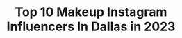 ---
title: Top 10 Makeup Instagram Influencers In Dallas in 2023
description: >-
  Find top makeup Instagram influencers in Dallas in 2023. Most popular hashtags: #makeup #dallas #makeuplooks #dallasmua.
platform: Instagram
hits: 151
text_top: Identify the most popular Instagram profiles on inBeat.
text_bottom: Our database holds 151 Instagram influencers like this in Dallas, United States for you to pitch.
profiles:
  - username: "thaoweezy123"
    fullname: >-
      Thaoweezy123
    bio: >-
      ❤️Notpolish.com❤️ 💌thao1nguy3n@yahoo.com 🌴San Diego🌴 ⬇️YOUTUBE LINK ⬇️
    location: "United States"
    followers: 108506
    engagement: 181
    commentsToLikes: 0.105603
    id: ck14jhldckdym0i190evcdw3i
    verified: false
    hashtags: "#weddingideas, #nailstagram, #nailmagazine, #nailswag"
  - username: "victoriavixx"
    fullname: >-
      Victoria 💄
    bio: >-
      Dallas Texas @singletontattoo 📍 @ejaytattoo💚 @novalbernal 👧🏻 @ezrabernal 👶🏻 🙏🏼✝️
    location: "United States"
    followers: 5747
    engagement: 734
    commentsToLikes: 0.083211
    id: ck8t7duv8gfyl0j78btstqim1
    verified: false
    hashtags: "#dallas, #dallasmom, #blondehair, #makeuplooks"
  - username: "itsgoldenpiece"
    fullname: >-
      ＭΛＣＫΞＮＺΞΞ 🇯🇲
    bio: >-
      ✨CEO @itsgoldenpieceboutique ✨International Published Model MUA UNT’22 ✨Graphic Design @thegoldengraphics @touchedbygolden DTX📍
    location: "United States"
    followers: 4388
    engagement: 950
    commentsToLikes: 0.044272
    id: ck6u43g0g1gnj0j71prekiuss
    verified: false
    hashtags: "#makeupblogger, #bazaar, #bia, #makeupoftheday"
  - username: "valencarvajal94"
    fullname: >-
      𝑉𝑎𝑙𝑒𝑛𝑡𝑖𝑛𝑎 𝐶𝑎𝑟𝑣𝑎𝑗𝑎𝑙💕💕
    bio: >-
      𝒟𝒶𝓁𝓁𝒶𝓈 -𝒯𝒳🏠 Mom of two 👦🏻👧🏻 COLOMBIA-ESPAÑA-USA 🇨🇴🇪🇸🇺🇸 #latina#mom#texas#goodvibes
    location: "United States"
    followers: 20100
    engagement: 499
    commentsToLikes: 0.029075
    id: ckap91zw4qvo00i78m2cfbr8h
    verified: false
    hashtags: "#texas, #espan, #love, #dallas"
  - username: "ruby_avelar"
    fullname: >-
      Dallas Makeup Artist
    bio: >-
      ➖ DFW MUA 📍 ➖ Collab? 💕 DM me ➖ Texas Gal🌵 ➖ For booking DM client page @fabulousbyruby ➖ Subscribe to my YouTube channel🎥
    location: "United States"
    followers: 14619
    engagement: 1245
    commentsToLikes: 0.027232
    id: ck0vwcydet4zc0i19j7vc8kl9
    verified: false
    hashtags: "#bohowestern, #outfit, #dallas, #ootdfashion"
  - username: "e.g.beautystudio"
    fullname: >-
      Eloy Dallas Makeup Artist
    bio: >-
      Eloy Guerra Dallas 💄 Professional Makeup Artist 📷 Beauty Photographer 📩 Booking: bookingeloy@gmail.com
    location: "United States"
    followers: 19945
    engagement: 215
    commentsToLikes: 0.050355
    id: ck5zocpslq9ni0i14c359mfmv
    verified: false
    hashtags: "#dallasmua, #maccosmetics, #dallasmakeupartist, #makeupforblackwomen"
  - username: "thestyleride"
    fullname: >-
      M Λ Η I
    bio: >-
      Mom | Fashion | Beauty | Travel | YouTuber Email Me 📨- thestyleride@gmail.com 📍Dallas TX 🇺🇸 FB👤 | Snapchat👻 | twitter🐦: @thestyleride Blog👩🏼‍💻👇
    location: "United States"
    followers: 110185
    engagement: 162
    commentsToLikes: 0.114484
    id: ck5q9cqi1ag5l0i11frmsb2u9
    verified: false
    hashtags: "#miamibloggers, #aidanmattox, #luxuryblogger, #myapmoment"
  - username: "mirandaxsasha"
    fullname: >-
      𝙈𝙄𝙍𝘼𝙉𝘿𝘼 𝙎𝘼𝙎𝙃𝘼| MODEL| Dallas
    bio: >-
      Dallas, TX • 📍Montego Bay, JA MANAGED BY: @big_escada_ OWNER OF: @shopklassi FOLLOW & BOOK @beautyxsashaa 💎 #DallasModel
    location: "United States"
    followers: 21115
    engagement: 251
    commentsToLikes: 0.052955
    id: ck5c4ub5z24ex0i116ld2lx5a
    verified: false
    hashtags: "#creativeprocess, #likeforlikes, #photo, #happy"
  - username: "kassybby_mua"
    fullname: >-
      Kass
    bio: >-
      Makeup & fashion lover 💄💅🏻 Dallas Tx 📍/Jerécuaro Gto 🇲🇽 E-mail:kassrojas8@gmail.com Tik Tok 🌸 kassybby_mua Suscríbete a mi canal 🎥 🌸
    location: "United States"
    followers: 12998
    engagement: 871
    commentsToLikes: 0.072541
    id: ck8t5elgl9vvh0j784dzti33s
    verified: false
    hashtags: "#softglam, #fashionnova, #mexicana, #glamour"
  - username: "edelinfalcon"
    fullname: >-
      Edelin Y Falcon
    bio: >-
      TAMUK’24 ✞ Pr/Collab’s - email or DM 💌
    location: "United States"
    followers: 4619
    engagement: 1143
    commentsToLikes: 0.085616
    id: ck5zpeizysj2a0i14piotuf8t
    verified: false
    hashtags: "#sections, #latina, #photooftheday, #loveyourself"
---